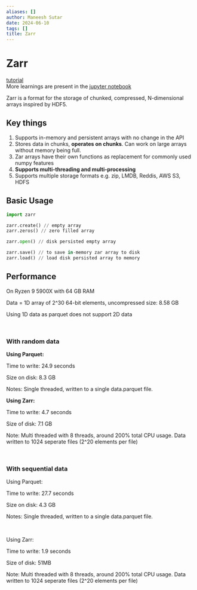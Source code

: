 ```yaml
---
aliases: []
author: Maneesh Sutar
date: 2024-06-10
tags: []
title: Zarr
---
```


# Zarr

[tutorial](https://zarr.readthedocs.io/en/stable/tutorial.html#tutorial)  
More learnings are present in the [jupyter notebook](https://github.com/maneesh29s/digital-garden/blob/main/notebooks/zarr.ipynb)

Zarr is a format for the storage of chunked, compressed, N-dimensional arrays inspired by HDF5.

## Key things

1. Supports in-memory and persistent arrays with no change in the API
1. Stores data in chunks, **operates on chunks**. Can work on large arrays without memory being full.
1. Zar arrays have their own functions as replacement for commonly used numpy features
1. **Supports multi-threading and multi-processing**
1. Supports multiple storage formats e.g. zip, LMDB, Reddis, AWS S3, HDFS

## Basic Usage

````python
import zarr

zarr.create() // empty array
zarr.zeros() // zero filled array

zarr.open() // disk persisted empty array

zarr.save() // to save in-memory zar array to disk
zarr.load() // load disk persisted array to memory
````

## Performance

On Ryzen 9 5900X with 64 GB RAM

Data = 1D array of 2^30 64-bit elements, uncompressed size: 8.58 GB

Using 1D data as parquet does not support 2D data

‌

### With random data

**Using Parquet:**

Time to write: 24.9 seconds

Size on disk:  8.3 GB

Notes: Single threaded, written to a single data.parquet file.

**Using Zarr:**

Time to write: 4.7 seconds

Size of disk: 7.1 GB

Note: Multi threaded with 8 threads, around 200% total CPU usage. Data written to 1024 seperate files (2^20 elements per file)

‌

### With sequential data

Using Parquet:

Time to write: 27.7 seconds

Size on disk:  4.3 GB

Notes: Single threaded, written to a single data.parquet file.

‌

Using Zarr:

Time to write: 1.9 seconds

Size of disk: 51MB

Note: Multi threaded with 8 threads, around 200% total CPU usage. Data written to 1024 seperate files (2^20 elements per file)

